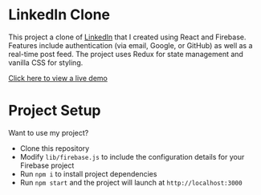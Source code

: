 # LinkedIn Clone
This project a clone of [LinkedIn](https://linkedin.com) that I created using React and Firebase. <br/>Features include authentication (via email, Google, or GitHub) as well as a real-time post feed. The project uses Redux for state management and vanilla CSS for styling.

[Click here to view a live demo](https://linkedin-clone-fawn.vercel.app/)



# Project Setup
Want to use my project? 
- Clone this repository
- Modify ``lib/firebase.js`` to include the configuration details for your Firebase project
- Run ``npm i`` to install project dependencies
- Run ``npm start`` and the project will launch at ``http://localhost:3000``

